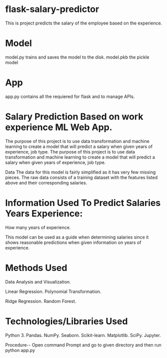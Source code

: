 # flask-salary-predictor
This is project predicts the salary of the employee based on the experience.

# Model
model.py trains and saves the model to the disk.
model.pkb the pickle model 

# App
app.py contains all the requiered for flask and to manage APIs.

# Salary Prediction Based on work experience ML Web App.
The purpose of this project is to use data transformation and machine learning to create a model that will predict a salary when given years of experience, job type. The purpose of this project is to use data transformation and machine learning to create a model that will predict a salary when given years of experience, job type.

Data The data for this model is fairly simplified as it has very few missing pieces. The raw data consists of a training dataset with the features listed above and their corresponding salaries.

# Information Used To Predict Salaries Years Experience: 
How many years of experience.

This model can be used as a guide when determining salaries since it shows reasonable predictions when given information on years of experience.

# Methods Used
Data Analysis and Visualization.

Linear Regression.
Polynomial Transformation.

Ridge Regression.
Random Forest.

# Technologies/Libraries Used
Python 3.
Pandas.
NumPy.
Seaborn.
Scikit-learn.
Matplotlib.
SciPy.
Jupyter.



Procedure--
Open command Prompt and go to given directory and then run python app.py
